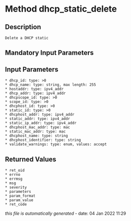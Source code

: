 # Method dhcp_static_delete

## Description
	Delete a DHCP static

## Mandatory Input Parameters

## Input Parameters
	* dhcp_id: type: >0
	* dhcp_name: type: string, max length: 255
	* hostaddr: type: ipv4_addr
	* dhcp_addr: type: ipv4_addr
	* dhcpscope_id: type: >0
	* scope_id: type: >0
	* dhcphost_id: type: >0
	* static_id: type: >0
	* dhcphost_addr: type: ipv4_addr
	* static_addr: type: ipv4_addr
	* static_ip_addr: type: ipv4_addr
	* dhcphost_mac_addr: type: mac
	* static_mac_addr: type: mac
	* dhcphost_name: type: string
	* dhcphost_identifier: type: string
	* validate_warnings: type: enum, values: accept

## Returned Values
	* ret_oid
	* errno
	* errmsg
	* msg
	* severity
	* parameters
	* param_format
	* param_value
	* ret_code


*this file is automatically generated* - date: 04 Jan 2022 11:29